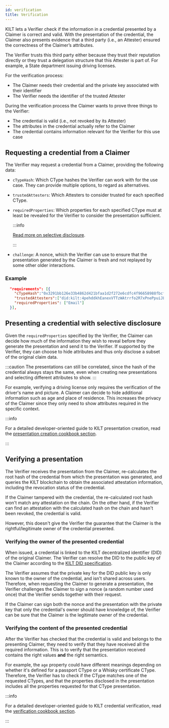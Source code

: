 ```yaml
---
id: verification
title: Verification
---
```


KILT lets a Verifier check if the information in a credential presented by a Claimer is correct and valid.
With the presentation of the credential, the Claimer also presents evidence that a third party (i.e., an Attester) ensured the correctness of the Claimer’s attributes.

The Verifier trusts this third party either because they trust their reputation directly or they trust a delegation structure that this Attester is part of.
For example, a State department issuing driving licenses.

For the verification process:

-   The Claimer needs their credential and the private key associated with their identifier
-   The Verifier needs the identifier of the trusted Attester

During the verification process the Claimer wants to prove three things to the Verifier:

-   The credential is valid (i.e., not revoked by its Attester)
-   The attributes in the credential actually refer to the Claimer
-   The credential contains information relevant for the Verifier for this use case

## Requesting a credential from a Claimer

The Verifier may request a credential from a Claimer, providing the following data:

-   `cTypeHash`: Which CType hashes the Verifier can work with for the use case. They can provide multiple options, to regard as alternatives.
-   `trustedAttesters`: Which Attesters to consider trusted for each specified CType.
-   `requiredProperties`: Which properties for each specified CType must at least be revealed for the Verifier to consider the presentation sufficient.

    :::info

    [Read more on selective disclosure](#presenting-a-credential-with-selective-disclosure).

    :::
<!-- TODO: Only example I can find that shows this has it outside of the CTypes -->
-   `challenge`: A nonce, which the Verifier can use to ensure that the presentation generated by the Claimer is fresh and not replayed by some other older interactions.

### Example

```json
  "requirements": [{
    "cTypeHash":"0x3291bb126e33b4862d421bfaa1d2f272e6cdfc4f96658988fbcffea8914bd9ac",
    "trustedAttesters":["did:kilt:4pehddkhEanexVTTzWAtrrfo2R7xPnePpuiJLC7shQU894aY"],
    "requiredProperties": ["Email"]
  }],
```

## Presenting a credential with selective disclosure

Given the `requiredProperties` specified by the Verifier, the Claimer can decide how much of the information they wish to reveal before they generate the presentation and send it to the Verifier.
If supported by the Verifier, they can choose to hide attributes and thus only disclose a subset of the original claim data.

:::caution
The presentations can still be correlated, since the hash of the credential always stays the same, even when creating new presentations and selecting different attributes to show.
:::

For example, verifying a driving license only requires the verification of the driver's name and picture. A Claimer can decide to hide additional information such as age and place of residence.
This increases the privacy of the Claimer since they only need to show attributes required in the specific context.

:::info

For a detailed developer-oriented guide to KILT presentation creation, read the [presentation creation cookbook section](../../develop/01_sdk/02_cookbook/04_claiming/04_presentation_creation.md).

:::

## Verifying a presentation

The Verifier receives the presentation from the Claimer, re-calculates the root hash of the credential from which the presentation was generated, and queries the KILT blockchain to obtain the associated attestation information, including the revocation status of the credential.

If the Claimer tampered with the credential, the re-calculated root hash won't match any attestation on the chain.
On the other hand, if the Verifier can find an attestation with the calculated hash on the chain and hasn't been revoked, the credential is valid.

However, this doesn't give the Verifier the guarantee that the Claimer is the rightful/legitimate owner of the credential presented.

### Verifying the owner of the presented credential

When issued, a credential is linked to the KILT decentralized identifier (DID) of the original Claimer.
The Verifier can resolve the DID to the public key of the Claimer according to the [KILT DID specification](https://github.com/KILTprotocol/spec-kilt-did).

The Verifier assumes that the private key for the DID public key is only known to the owner of the credential, and isn't shared across users.
Therefore, when requesting the Claimer to generate a presentation, the Verifier challenges the Claimer to sign a nonce (a random number used once) that the Verifier sends together with their request.

If the Claimer can sign both the nonce and the presentation with the private key that only the credential's owner should have knowledge of, the Verifier can be sure that the Claimer is the legitimate owner of the credential.

### Verifying the content of the presented credential

After the Verifier has checked that the credential is valid and belongs to the presenting Claimer, they need to verify that they have received all the required information.
This is to verify that the presentation received contains the right values **and** the right semantics.

For example, the `age` property could have different meanings depending on whether it's defined for a passport CType or a Whisky certificate CType.
Therefore, the Verifier has to check if the CType matches one of the requested CTypes, and that the properties disclosed in the presentation includes all the properties requested for that CType presentation.

:::info

For a detailed developer-oriented guide to KILT credential verification, read the [verification cookbook section](../../develop/01_sdk/02_cookbook/04_claiming/05_presentation_verification.md).

:::

